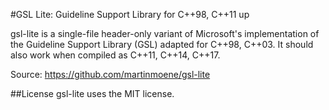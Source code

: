 #GSL Lite: Guideline Support Library for C++98, C++11 up

gsl-lite is a single-file header-only variant of Microsoft's implementation of the Guideline Support Library (GSL)
adapted for C++98, C++03. It should also work when compiled as C++11, C++14, C++17.

Source: https://github.com/martinmoene/gsl-lite

##License
gsl-lite uses the MIT license.
